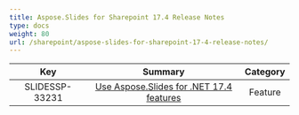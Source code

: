 ```yaml
---
title: Aspose.Slides for Sharepoint 17.4 Release Notes
type: docs
weight: 80
url: /sharepoint/aspose-slides-for-sharepoint-17-4-release-notes/
---
```


|**Key** |**Summary** |**Category** |
| :-: | :-: | :-: |
|SLIDESSP-33231|[Use Aspose.Slides for .NET 17.4 features](https://docs.aspose.com/display/slidesnet/Aspose.Slides+for+.NET+17.4+Release+Notes)|Feature|

